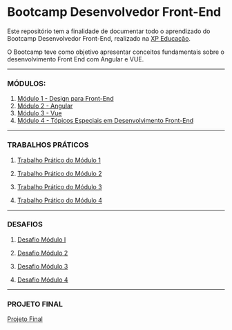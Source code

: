 # Bootcamp Desenvolvedor Front-End
Este repositório tem a finalidade de documentar todo o aprendizado do Bootcamp Desenvolvedor Front-End, realizado na [XP Educação](https://www.xpeducacao.com.br/).

O Bootcamp teve como objetivo apresentar conceitos fundamentais sobre o desenvolvimento Front End com Angular e VUE.

---

### MÓDULOS:

1. [Módulo 1 - Design para Front-End](modulos/modulo-1)
2. [Módulo 2 - Angular](modulos/modulo-2)
3. [Módulo 3 - Vue](modulos/modulo-3)
4. [Módulo 4 - Tópicos Especiais em Desenvolvimento Front-End](modulos/modulo-4)

---

### TRABALHOS PRÁTICOS

1. [Trabalho Prático do Módulo 1](modulos/modulo-1/trabalho-pratico)

2. [Trabalho Prático do Módulo 2](modulos/modulo-2/trabalho-pratico)

3. [Trabalho Prático do Módulo 3](modulos/modulo-3/trabalho-pratico)

4. [Trabalho Prático do Módulo 4](modulos/modulo-4/trabalho-pratico)

---

### DESAFIOS

1. [Desafio Módulo I](modulos/modulo-1/desafio)

2. [Desafio Módulo 2](modulos/modulo-2/desafio)

3. [Desafio Módulo 3](modulos/modulo-4/desafio)
4. [Desafio Módulo 4](modulos/modulo-4/desafio)

---

### PROJETO FINAL

[Projeto Final](projeto-final)
